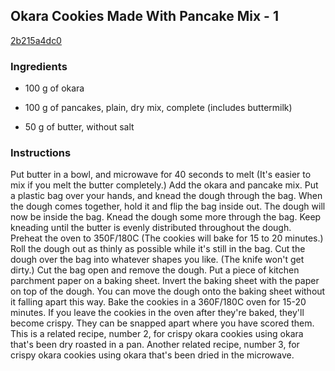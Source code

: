 ## Okara Cookies Made With Pancake Mix - 1

[2b215a4dc0](https://cookpad.com/us/recipes/168983-okara-cookies-made-with-pancake-mix-1)

### Ingredients

 - 100 g of okara

 - 100 g of pancakes, plain, dry mix, complete (includes buttermilk)

 - 50 g of butter, without salt

### Instructions

Put butter in a bowl, and microwave for 40 seconds to melt (It's easier to mix if you melt the butter completely.) Add the okara and pancake mix. Put a plastic bag over your hands, and knead the dough through the bag. When the dough comes together, hold it and flip the bag inside out. The dough will now be inside the bag. Knead the dough some more through the bag. Keep kneading until the butter is evenly distributed throughout the dough. Preheat the oven to 350F/180C (The cookies will bake for 15 to 20 minutes.) Roll the dough out as thinly as possible while it's still in the bag. Cut the dough over the bag into whatever shapes you like. (The knife won't get dirty.) Cut the bag open and remove the dough. Put a piece of kitchen parchment paper on a baking sheet. Invert the baking sheet with the paper on top of the dough. You can move the dough onto the baking sheet without it falling apart this way. Bake the cookies in a 360F/180C oven for 15-20 minutes. If you leave the cookies in the oven after they're baked, they'll become crispy. They can be snapped apart where you have scored them. This is a related recipe, number 2, for crispy okara cookies using okara that's been dry roasted in a pan. Another related recipe, number 3, for crispy okara cookies using okara that's been dried in the microwave.